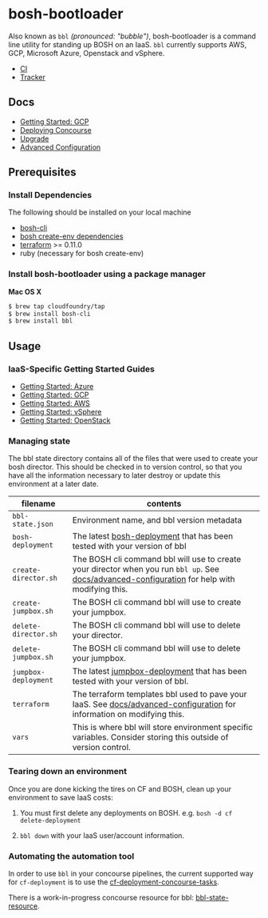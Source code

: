 # bosh-bootloader
Also known as `bbl` *(pronounced: "bubble")*, bosh-bootloader is a command line utility for standing up BOSH
on an IaaS. `bbl` currently supports AWS, GCP, Microsoft Azure, Openstack and vSphere.

* [CI](https://wings.concourse-ci.org/teams/cf-infrastructure/pipelines/bosh-bootloader)
* [Tracker](https://www.pivotaltracker.com/n/projects/1488988)

## Docs

- [Getting Started: GCP](docs/getting-started-gcp.md)
- [Deploying Concourse](docs/concourse.md)
- [Upgrade](docs/upgrade.md)
- [Advanced Configuration](docs/advanced-configuration.md)

## Prerequisites

### Install Dependencies

The following should be installed on your local machine
- [bosh-cli](https://bosh.io/docs/cli-v2.html)
- [bosh create-env dependencies](https://bosh.io/docs/cli-env-deps.html)
- [terraform](https://www.terraform.io/downloads.html) >= 0.11.0
- ruby (necessary for bosh create-env)

### Install bosh-bootloader using a package manager

**Mac OS X**

```sh
$ brew tap cloudfoundry/tap
$ brew install bosh-cli
$ brew install bbl
```

## Usage

### IaaS-Specific Getting Started Guides
- [Getting Started: Azure](docs/getting-started-azure.md)
- [Getting Started: GCP](docs/getting-started-gcp.md)
- [Getting Started: AWS](docs/getting-started-aws.md)
- [Getting Started: vSphere](docs/getting-started-vsphere.md)
- [Getting Started: OpenStack](docs/getting-started-openstack.md)

### Managing state

The bbl state directory contains all of the files that were used to create your bosh director. This should be checked in
to version control, so that you have all the information necessary to later destroy or update this environment at a later
date.

 filename |  contents
------------ | -------------
``bbl-state.json`` | Environment name, and bbl version metadata
``bosh-deployment`` | The latest [bosh-deployment](http://github.com/cloudfoundry/bosh-deployment) that has been tested with your version of bbl
``create-director.sh`` | The BOSH cli command bbl will use to create your director when you run `bbl up`. See [docs/advanced-configuration](docs/advanced-configuration.md#opsfile) for help with modifying this.
``create-jumpbox.sh`` | The BOSH cli command bbl will use to create your jumpbox.
``delete-director.sh`` |The BOSH cli command bbl will use to delete your director.
``delete-jumpbox.sh`` | The BOSH cli command bbl will use to delete your jumpbox.
``jumpbox-deployment`` | The latest [jumpbox-deployment](http://github.com/cppforlife/jumpbox-deployment) that has been tested with your version of bbl.
``terraform`` | The terraform templates bbl used to pave your IaaS. See [docs/advanced-configuration](docs/advanced-configuration.md#terraform) for information on modifying this.
``vars `` | This is where bbl will store environment specific variables. Consider storing this outside of version control.

### Tearing down an environment

Once you are done kicking the tires on CF and BOSH, clean up your environment to save IaaS costs:

1. You must first delete any deployments on BOSH. e.g. `bosh -d cf delete-deployment`

1. `bbl down` with your IaaS user/account information.

### Automating the automation tool

In order to use `bbl` in your concourse pipelines, the current supported way
for `cf-deployment` is to use the
[cf-deployment-concourse-tasks](https://github.com/cloudfoundry/cf-deployment-concourse-tasks).

There is a work-in-progress concourse resource for bbl:
[bbl-state-resource](https://github.com/cloudfoundry/bbl-state-resource).
